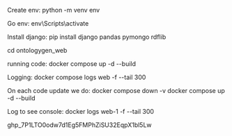Create env:
python -m venv env

Go env:
env\Scripts\activate

Install django:
pip install django pandas pymongo rdflib

cd ontologygen_web

running code:
docker compose up -d --build

Logging:
docker compose logs web -f --tail 300



On each code update we do:
docker compose down -v
docker compose up -d --build


Log to see console:
docker logs web-1 -f --tail 300

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